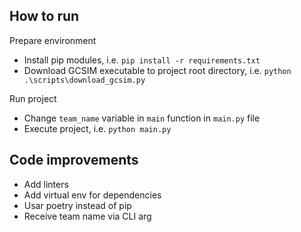 ## How to run

Prepare environment

- Install pip modules, i.e. `pip install -r requirements.txt`
- Download GCSIM executable to project root directory, i.e. `python .\scripts\download_gcsim.py`

Run project

- Change `team_name` variable in `main` function in `main.py` file
- Execute project, i.e. `python main.py`

## Code improvements

- Add linters
- Add virtual env for dependencies
- Usar poetry instead of pip
- Receive team name via CLI arg
